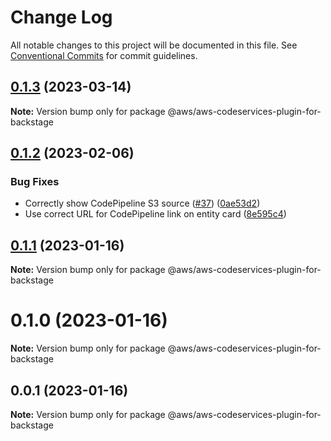 # Change Log

All notable changes to this project will be documented in this file.
See [Conventional Commits](https://conventionalcommits.org) for commit guidelines.

## [0.1.3](https://github.com/awslabs/aws-codeservices-plugins-for-backstage/compare/v0.1.2...v0.1.3) (2023-03-14)

**Note:** Version bump only for package @aws/aws-codeservices-plugin-for-backstage





## [0.1.2](https://github.com/awslabs/aws-codeservices-plugins-for-backstage/compare/v0.1.1...v0.1.2) (2023-02-06)


### Bug Fixes

* Correctly show CodePipeline S3 source ([#37](https://github.com/awslabs/aws-codeservices-plugins-for-backstage/issues/37)) ([0ae53d2](https://github.com/awslabs/aws-codeservices-plugins-for-backstage/commit/0ae53d2e0662eff966802aec479a49534bbabcee))
* Use correct URL for CodePipeline link on entity card ([8e595c4](https://github.com/awslabs/aws-codeservices-plugins-for-backstage/commit/8e595c4fb1887369b8b67e8c8894d75f28ba5d34))





## [0.1.1](https://github.com/awslabs/aws-codeservices-plugins-for-backstage/compare/v0.1.0...v0.1.1) (2023-01-16)

**Note:** Version bump only for package @aws/aws-codeservices-plugin-for-backstage





# 0.1.0 (2023-01-16)

**Note:** Version bump only for package @aws/aws-codeservices-plugin-for-backstage





## 0.0.1 (2023-01-16)

**Note:** Version bump only for package @aws/aws-codeservices-plugin-for-backstage
